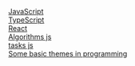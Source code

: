 
[JavaScript](https://github.com/Aquariids/Js-Ts-React-etc../blob/main/JavaScript/JavaScript.md#js)<br>
[TypeScript]()<br>
[React]()<br>
[Algorithms js]()<br>
[tasks js]()<br>
[Some basic themes in programming]()<br>
